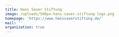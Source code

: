 ```yaml
---
title: Hans Sauer Stiftung
image: /uploads/500px-hans-sauer-stiftung-logo.png
homepage: 'https://www.hanssauerstiftung.de/'
mail: ''
organization: true
---
```


